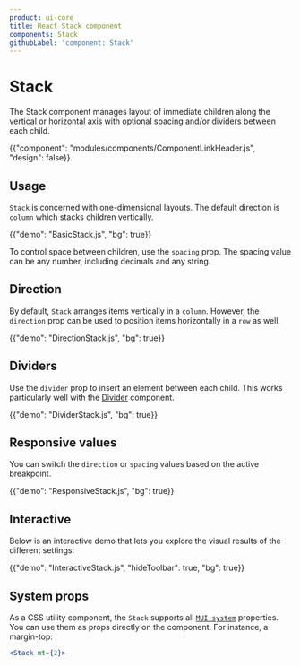 ```yaml
---
product: ui-core
title: React Stack component
components: Stack
githubLabel: 'component: Stack'
---
```


# Stack

<p class="description">The Stack component manages layout of immediate children along the vertical or horizontal axis with optional spacing and/or dividers between each child.</p>

{{"component": "modules/components/ComponentLinkHeader.js", "design": false}}

## Usage

`Stack` is concerned with one-dimensional layouts. The default direction is `column` which stacks children vertically.

{{"demo": "BasicStack.js", "bg": true}}

To control space between children, use the `spacing` prop.
The spacing value can be any number, including decimals and any string.

## Direction

By default, `Stack` arranges items vertically in a `column`.
However, the `direction` prop can be used to position items horizontally in a `row` as well.

{{"demo": "DirectionStack.js", "bg": true}}

## Dividers

Use the `divider` prop to insert an element between each child. This works particularly well with the [Divider](https://mui.com/material-ui/react-divider/) component.

{{"demo": "DividerStack.js", "bg": true}}

## Responsive values

You can switch the `direction` or `spacing` values based on the active breakpoint.

{{"demo": "ResponsiveStack.js", "bg": true}}

## Interactive

Below is an interactive demo that lets you explore the visual results of the different settings:

{{"demo": "InteractiveStack.js", "hideToolbar": true, "bg": true}}

## System props

As a CSS utility component, the `Stack` supports all [`MUI system`](https://mui.com/system/properties/) properties. You can use them as props directly on the component.
For instance, a margin-top:

```jsx
<Stack mt={2}>
```
